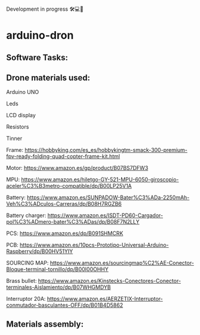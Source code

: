 Development in progress 🛠️💻🔄

# arduino-dron

## Software Tasks:


## Drone materials used:
Arduino UNO

Leds

LCD display

Resistors

Tinner

Frame:
https://hobbyking.com/es_es/hobbykingtm-smack-300-premium-fpv-ready-folding-quad-copter-frame-kit.html

Motor:
https://www.amazon.es/gp/product/B07BS7DFW3

MPU:
https://www.amazon.es/hiletgo-GY-521-MPU-6050-giroscopio-aceler%C3%B3metro-compatible/dp/B00LP25V1A

Battery:
https://www.amazon.es/SUNPADOW-Bater%C3%ADa-2250mAh-Veh%C3%ADculos-Carreras/dp/B08H7RGZB6

Battery charger:
https://www.amazon.es/ISDT-PD60-Cargador-pol%C3%ADmero-bater%C3%ADas/dp/B08F7N2LLY

PCS:
https://www.amazon.es/dp/B091SHMCRK

PCB:
https://www.amazon.es/10pcs-Prototipo-Universal-Arduino-Raspberry/dp/B00HV51YIY

SOURCING MAP:
https://www.amazon.es/sourcingmap%C2%AE-Conector-Bloque-terminal-tornillo/dp/B00I00OHHY

Brass bullet:
https://www.amazon.es/Kinstecks-Conectores-Conector-terminales-Aislamiento/dp/B07WHGMDYB

Interruptor 20A:
https://www.amazon.es/AERZETIX-Interruptor-conmutador-basculantes-OFF/dp/B01B4D5862

## Materials assembly: 


